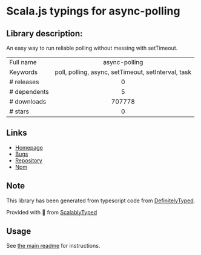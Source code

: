 
# Scala.js typings for async-polling


## Library description:
An easy way to run reliable polling without messing with setTimeout.

|                    |                 |
| ------------------ | :-------------: |
| Full name          | async-polling |
| Keywords           | poll, polling, async, setTimeout, setInterval, task |
| # releases         | 0 |
| # dependents       | 5 |
| # downloads        | 707778 |
| # stars            | 0 |

## Links
- [Homepage](https://github.com/cGuille/async-polling#readme)
- [Bugs](https://github.com/cGuille/async-polling/issues)
- [Repository](https://github.com/cGuille/async-polling)
- [Npm](https://www.npmjs.com/package/async-polling)
    


## Note
This library has been generated from typescript code from [DefinitelyTyped](https://definitelytyped.org).

Provided with :purple_heart: from [ScalablyTyped](https://github.com/oyvindberg/ScalablyTyped)

## Usage
See [the main readme](../../readme.md) for instructions.


